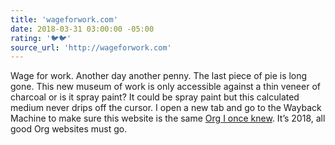 ```yaml
---
title: 'wageforwork.com'
date: 2018-03-31 03:00:00 -05:00
rating: '🐦🐦'
source_url: 'http://wageforwork.com'
---
```


Wage for work. Another day another penny. The last piece of pie is long gone. This new museum of work is only accessible against a thin veneer of charcoal or is it spray paint? It could be spray paint but this calculated medium never drips off the cursor. I open a new tab and go to the Wayback Machine to make sure this website is the same [Org I once knew](https://web.archive.org/web/20130522162550/http://www.wageforwork.com/). It’s 2018, all good Org websites must go.
